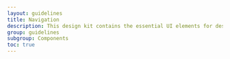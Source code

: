 ```yaml
---
layout: guidelines
title: Navigation
description: This design kit contains the essential UI elements for designing, prototyping and building Orange products and services on the web.
group: guidelines
subgroup: Components
toc: true
---
```

